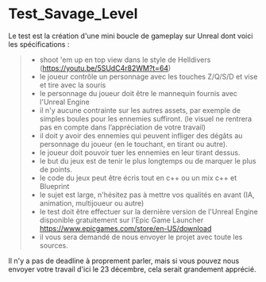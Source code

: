 # Test_Savage_Level

Le test est la création d'une mini boucle de gameplay sur Unreal dont voici les spécifications :
> - shoot 'em up en top view dans le style de Helldivers (https://youtu.be/5SUdC4r82WM?t=64)
> - le joueur contrôle un personnage avec les touches Z/Q/S/D et vise et tire avec la souris
> - le personnage du joueur doit être le mannequin fournis avec l'Unreal Engine
> - il n'y aucune contrainte sur les autres assets, par exemple de simples boules pour les ennemies suffiront. (le visuel ne rentrera pas en compte dans l’appréciation de votre travail)
> - il doit y avoir des ennemies qui peuvent infliger des dégâts au personnage du joueur (en le touchant, en tirant ou autre).
> - le joueur doit pouvoir tuer les ennemies en leur tirant dessus.
> - le but du jeux est de tenir le plus longtemps ou de marquer le plus de points.
> - le code du jeux peut être écris tout en c++ ou un mix c++ et Blueprint
> - le sujet est large, n'hésitez pas à mettre vos qualités en avant (IA, animation, multijoueur ou autre)
> - le test doit être effectuer sur la dernière version de l'Unreal Engine disponible gratuitement sur l'Epic Game Launcher https://www.epicgames.com/store/en-US/download
> - il vous sera demandé de nous envoyer le projet avec toute les sources.

Il n'y a pas de deadline à proprement parler, mais si vous pouvez nous envoyer votre travail d'ici le 23 décembre, cela serait grandement apprécié.